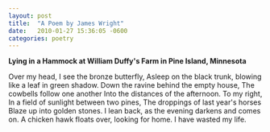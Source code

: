 ```yaml
---
layout: post
title:  "A Poem by James Wright"
date:   2010-01-27 15:36:05 -0600
categories: poetry
---
```


<strong>Lying in a Hammock at William Duffy's Farm in Pine Island, Minnesota</strong>

Over my head, I see the bronze butterfly,
Asleep on the black trunk,
blowing like a leaf in green shadow.
Down the ravine behind the empty house,
The cowbells follow one another
Into the distances of the afternoon.
To my right,
In a field of sunlight between two pines,
The droppings of last year's horses
Blaze up into golden stones.
I lean back, as the evening darkens and comes on.
A chicken hawk floats over, looking for home.
I have wasted my life.